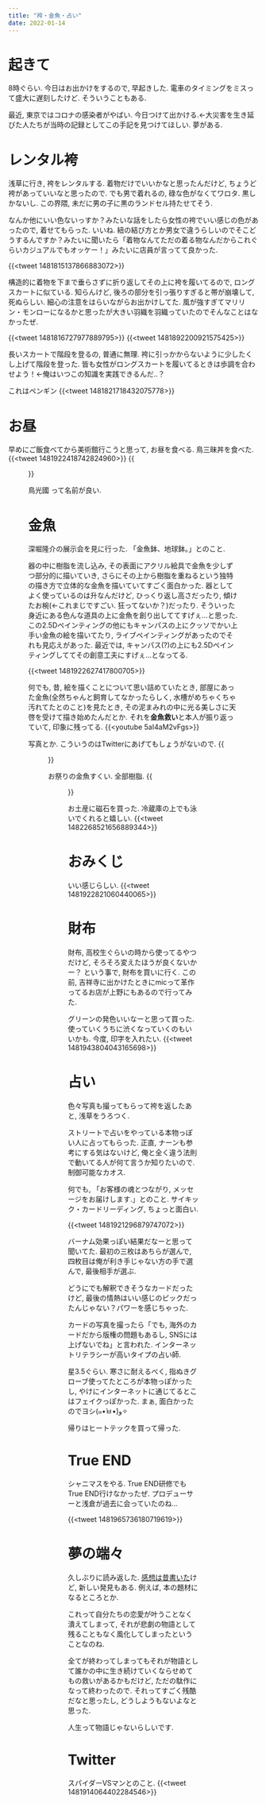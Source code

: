 ```yaml
---
title: "袴・金魚・占い"
date: 2022-01-14
---
```


# 起きて
8時ぐらい. 今日はお出かけをするので, 早起きした. 電車のタイミングをミスって盛大に遅刻したけど. そういうこともある.

最近, 東京ではコロナの感染者がやばい. 今日つけて出かける.←大災害を生き延びた人たちが当時の記録としてこの手記を見つけてほしい. 夢がある.

# レンタル袴
浅草に行き, 袴をレンタルする. 着物だけでいいかなと思ったんだけど, ちょうど袴があっていいなと思ったので. でも男で着れるの, 碌な色がなくてワロタ. 黒しかないし. この界隈, 未だに男の子に黒のランドセル持たせてそう.

なんか他にいい色ないっすか？みたいな話をしたら女性の袴でいい感じの色があったので, 着せてもらった. いいね. 紐の結び方とか男女で違うらしいのでそこどうするんですか？みたいに聞いたら「着物なんてただの着る物なんだからこれぐらいカジュアルでもオッケー！」みたいに店員が言ってて良かった.

{{<tweet 1481815137866883072>}}

構造的に着物を下まで垂らさずに折り返してその上に袴を履いてるので, ロングスカートに似ている. 知らんけど, 後ろの部分を引っ張りすぎると帯が崩壊して, 死ぬらしい. 細心の注意をはらいながらお出かけしてた. 風が強すぎてマリリン・モンローになるかと思ったが大きい羽織を羽織っていたのでそんなことはなかったぜ.

{{<tweet 1481816727977889795>}}
{{<tweet 1481892200921575425>}}

長いスカートで階段を登るの, 普通に無理. 袴に引っかからないように少したくし上げて階段を登った. 皆も女性がロングスカートを履いてるときは歩調を合わせよう！←俺はいつこの知識を実践できるんだ..？

これはペンギン
{{<tweet 1481821718432075778>}}
# お昼
早めにご飯食べてから美術館行こうと思って, お昼を食べる. 鳥三昧丼を食べた.
{{<tweet 1481922418742824960>}}
{{<figure src="/media/2022-01-14-lunch.jpeg" alt="lunch">}}

鳥光國 って名前が良い.

# 金魚
深堀隆介の展示会を見に行った. 「金魚鉢、地球鉢。」とのこと.

器の中に樹脂を流し込み, その表面にアクリル絵具で金魚を少しずつ部分的に描いていき, さらにその上から樹脂を重ねるという独特の描き方で立体的な金魚を描いていてすごく面白かった. 器としてよく使っているのは升なんだけど, ひっくり返し高さだったり, 傾けたお椀(←これまじですごい. 狂ってないか？)だったり. そういった身近にある色んな道具の上に金魚を創り出しててすげぇ...と思った. この2.5Dペインティングの他にもキャンパスの上にクッソでかい上手い金魚の絵を描いてたり, ライブペインティングがあったのでそれも見応えがあった. 最近では, キャンパス(?)の上にも2.5Dペインティングしててその創意工夫にすげぇ...となってる.

{{<tweet 1481922627417800705>}}

何でも, 昔, 絵を描くことについて思い詰めていたとき, 部屋にあった金魚(全然ちゃんと飼育してなかったらしく, 水槽がめちゃくちゃ汚れてたとのこと)を見たとき, その泥まみれの中に光る美しさに天啓を受けて描き始めたんだとか. それを**金魚救い**と本人が振り返っていて, 印象に残ってる.
{{<youtube 5aI4aM2vFgs>}}

写真とか. こういうのはTwitterにあげてもしょうがないので.
{{<figure src="/media/2022-01-14-fish.jpeg" alt="fish">}}

お祭りの金魚すくい. 全部樹脂.
{{<figure src="/media/2022-01-14-party.jpeg" alt="party">}}

お土産に磁石を買った. 冷蔵庫の上でも泳いでくれると嬉しい.
{{<tweet 1482268521656889344>}}


# おみくじ
いい感じらしい.
{{<tweet 1481922821060440065>}}

# 財布
財布, 高校生ぐらいの時から使ってるやつだけど, そろそろ変えたほうが良くないかー？
という事で, 財布を買いに行く. この前, 吉祥寺に出かけたときにmicって革作ってるお店が上野にもあるので行ってみた.

グリーンの発色いいなーと思って買った. 使っていくうちに渋くなっていくのもいいかも. 今度, 印字を入れたい.
{{<tweet 1481943804043165698>}}

# 占い
色々写真も撮ってもらって袴を返したあと, 浅草をうろつく.

ストリートで占いをやっている本物っぽい人に占ってもらった. 正直, ナーンも参考にする気はないけど, 俺と全く違う法則で動いてる人が何て言うか知りたいので. 制御可能なカオス.

何でも, 「お客様の魂とつながり, メッセージをお届けします.」とのこと. サイキック・カードリーディング, ちょっと面白い.

{{<tweet 1481921296879747072>}}

バーナム効果っぽい結果だなーと思って聞いてた. 最初の三枚はあちらが選んで, 四枚目は俺が利き手じゃない方の手で選んで, 最後相手が選ぶ.

どうにでも解釈できそうなカードだったけど, 最後の情熱はいい感じのピックだったんじゃない？パワーを感じちゃった.

カードの写真を撮ったら「でも, 海外のカードだから版権の問題もあるし, SNSには上げないでね」と言われた. インターネットリテラシーが高いタイプの占い師.

星3.5ぐらい. 寒さに耐えるべく, 指ぬきグローブ使ってたところが本物っぽかったし, やけにインターネットに通じてるとこはフェイクっぽかった. まぁ, 面白かったのでヨシ(๑•̀ㅂ•́)و✧


帰りはヒートテックを買って帰った.
# True END
シャニマスをやる. True END研修でもTrue END行けなかったぜ. プロデューサーと浅倉が過去に会っていたのね...

{{<tweet 1481965736180719619>}}

# 夢の端々
久しぶりに読み返した. [感想は昔書いた](/post/2020-11-23)けど, 新しい発見もある. 例えば, 本の題材になるところとか.

これって自分たちの恋愛が叶うことなく潰えてしまって, それが悲劇の物語として残ることもなく風化してしまったということなのね.

全てが終わってしまってもそれが物語として誰かの中に生き続けていくならせめてもの救いがあるかもだけど, ただの駄作になって終わったので. それってすごく残酷だなと思ったし, どうしようもないよなと思った.

人生って物語じゃないらしいです.

# Twitter
スパイダーVSマンとのこと.
{{<tweet 1481914064402284546>}}